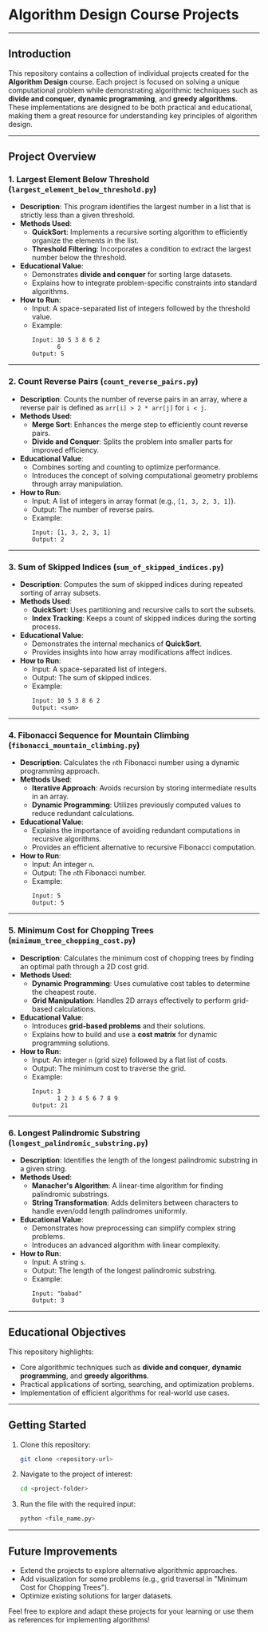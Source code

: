 
# Algorithm Design Course Projects

---

## **Introduction**

This repository contains a collection of individual projects created for the **Algorithm Design** course. Each project is focused on solving a unique computational problem while demonstrating algorithmic techniques such as **divide and conquer**, **dynamic programming**, and **greedy algorithms**. These implementations are designed to be both practical and educational, making them a great resource for understanding key principles of algorithm design.

---

## **Project Overview**

### **1. Largest Element Below Threshold (`largest_element_below_threshold.py`)**
- **Description**: This program identifies the largest number in a list that is strictly less than a given threshold.
- **Methods Used**:
  - **QuickSort**: Implements a recursive sorting algorithm to efficiently organize the elements in the list.
  - **Threshold Filtering**: Incorporates a condition to extract the largest number below the threshold.
- **Educational Value**:
  - Demonstrates **divide and conquer** for sorting large datasets.
  - Explains how to integrate problem-specific constraints into standard algorithms.
- **How to Run**:
  - Input: A space-separated list of integers followed by the threshold value.
  - Example:
    ```
    Input: 10 5 3 8 6 2
           6
    Output: 5
    ```

---

### **2. Count Reverse Pairs (`count_reverse_pairs.py`)**
- **Description**: Counts the number of reverse pairs in an array, where a reverse pair is defined as `arr[i] > 2 * arr[j]` for `i < j`.
- **Methods Used**:
  - **Merge Sort**: Enhances the merge step to efficiently count reverse pairs.
  - **Divide and Conquer**: Splits the problem into smaller parts for improved efficiency.
- **Educational Value**:
  - Combines sorting and counting to optimize performance.
  - Introduces the concept of solving computational geometry problems through array manipulation.
- **How to Run**:
  - Input: A list of integers in array format (e.g., `[1, 3, 2, 3, 1]`).
  - Output: The number of reverse pairs.
  - Example:
    ```
    Input: [1, 3, 2, 3, 1]
    Output: 2
    ```

---

### **3. Sum of Skipped Indices (`sum_of_skipped_indices.py`)**
- **Description**: Computes the sum of skipped indices during repeated sorting of array subsets.
- **Methods Used**:
  - **QuickSort**: Uses partitioning and recursive calls to sort the subsets.
  - **Index Tracking**: Keeps a count of skipped indices during the sorting process.
- **Educational Value**:
  - Demonstrates the internal mechanics of **QuickSort**.
  - Provides insights into how array modifications affect indices.
- **How to Run**:
  - Input: A space-separated list of integers.
  - Output: The sum of skipped indices.
  - Example:
    ```
    Input: 10 5 3 8 6 2
    Output: <sum>
    ```

---

### **4. Fibonacci Sequence for Mountain Climbing (`fibonacci_mountain_climbing.py`)**
- **Description**: Calculates the `n`th Fibonacci number using a dynamic programming approach.
- **Methods Used**:
  - **Iterative Approach**: Avoids recursion by storing intermediate results in an array.
  - **Dynamic Programming**: Utilizes previously computed values to reduce redundant calculations.
- **Educational Value**:
  - Explains the importance of avoiding redundant computations in recursive algorithms.
  - Provides an efficient alternative to recursive Fibonacci computation.
- **How to Run**:
  - Input: An integer `n`.
  - Output: The `n`th Fibonacci number.
  - Example:
    ```
    Input: 5
    Output: 5
    ```

---

### **5. Minimum Cost for Chopping Trees (`minimum_tree_chopping_cost.py`)**
- **Description**: Calculates the minimum cost of chopping trees by finding an optimal path through a 2D cost grid.
- **Methods Used**:
  - **Dynamic Programming**: Uses cumulative cost tables to determine the cheapest route.
  - **Grid Manipulation**: Handles 2D arrays effectively to perform grid-based calculations.
- **Educational Value**:
  - Introduces **grid-based problems** and their solutions.
  - Explains how to build and use a **cost matrix** for dynamic programming solutions.
- **How to Run**:
  - Input: An integer `n` (grid size) followed by a flat list of costs.
  - Output: The minimum cost to traverse the grid.
  - Example:
    ```
    Input: 3
           1 2 3 4 5 6 7 8 9
    Output: 21
    ```

---

### **6. Longest Palindromic Substring (`longest_palindromic_substring.py`)**
- **Description**: Identifies the length of the longest palindromic substring in a given string.
- **Methods Used**:
  - **Manacher's Algorithm**: A linear-time algorithm for finding palindromic substrings.
  - **String Transformation**: Adds delimiters between characters to handle even/odd length palindromes uniformly.
- **Educational Value**:
  - Demonstrates how preprocessing can simplify complex string problems.
  - Introduces an advanced algorithm with linear complexity.
- **How to Run**:
  - Input: A string `s`.
  - Output: The length of the longest palindromic substring.
  - Example:
    ```
    Input: "babad"
    Output: 3
    ```

---

## **Educational Objectives**
This repository highlights:
- Core algorithmic techniques such as **divide and conquer**, **dynamic programming**, and **greedy algorithms**.
- Practical applications of sorting, searching, and optimization problems.
- Implementation of efficient algorithms for real-world use cases.

---

## **Getting Started**
1. Clone this repository:
   ```bash
   git clone <repository-url>
   ```
2. Navigate to the project of interest:
   ```bash
   cd <project-folder>
   ```
3. Run the file with the required input:
   ```bash
   python <file_name.py>
   ```

---

## **Future Improvements**
- Extend the projects to explore alternative algorithmic approaches.
- Add visualization for some problems (e.g., grid traversal in "Minimum Cost for Chopping Trees").
- Optimize existing solutions for larger datasets.

Feel free to explore and adapt these projects for your learning or use them as references for implementing algorithms!
